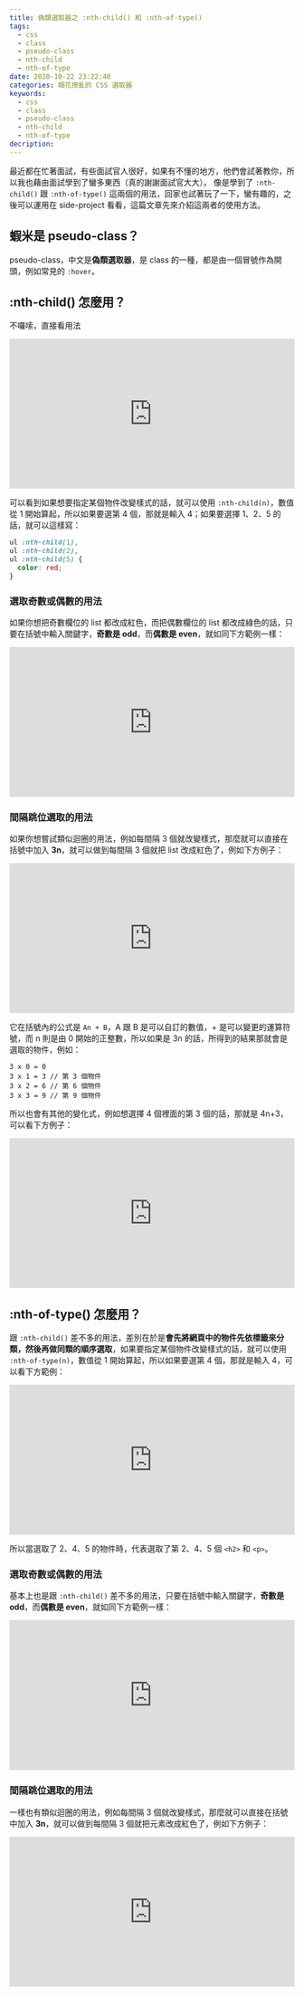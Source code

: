 ```yaml
---
title: 偽類選取器之 :nth-child() 和 :nth-of-type()
tags:
  - css
  - class
  - pseudo-class
  - nth-child
  - nth-of-type
date: 2020-10-22 23:22:40
categories: 眼花撩亂的 CSS 選取器 
keywords:
  - css
  - class
  - pseudo-class
  - nth-child
  - nth-of-type
decription:
---
```

最近都在忙著面試，有些面試官人很好，如果有不懂的地方，他們會試著教你，所以我也藉由面試學到了蠻多東西（真的謝謝面試官大大）。 像是學到了 `:nth-child()` 跟 `:nth-of-type()` 這兩個的用法，回家也試著玩了一下，蠻有趣的，之後可以運用在 side-project 看看，這篇文章先來介紹這兩者的使用方法。
<!--more-->

## 蝦米是 pseudo-class？

pseudo-class，中文是**偽類選取器**，是 class 的一種，都是由一個冒號作為開頭，例如常見的 `:hover`。

## :nth-child() 怎麼用？

不囉嗦，直接看用法

<iframe height="265" style="width: 100%;" scrolling="no" title="choose num 4" src="https://codepen.io/bucky0112/embed/zYBomwO?height=265&theme-id=dark&default-tab=css,result" frameborder="no" loading="lazy" allowtransparency="true" allowfullscreen="true">
  See the Pen <a href='https://codepen.io/bucky0112/pen/zYBomwO'>choose num 4</a> by Bucky Chu
  (<a href='https://codepen.io/bucky0112'>@bucky0112</a>) on <a href='https://codepen.io'>CodePen</a>.
</iframe>

可以看到如果想要指定某個物件改變樣式的話，就可以使用 `:nth-child(n)`，數值從 1 開始算起，所以如果要選第 4 個，那就是輸入 4；如果要選擇 1、2、5 的話，就可以這樣寫：

```css
ul :nth-child(1),
ul :nth-child(2),
ul :nth-child(5) {
  color: red;
}
```



### 選取奇數或偶數的用法

如果你想把奇數欄位的 list 都改成紅色，而把偶數欄位的 list 都改成綠色的話，只要在括號中輸入關鍵字，**奇數是 odd**，而**偶數是 even**，就如同下方範例一樣：

<iframe height="265" style="width: 100%;" scrolling="no" title="choose odd and even" src="https://codepen.io/bucky0112/embed/GRqNYQO?height=265&theme-id=dark&default-tab=html,result" frameborder="no" loading="lazy" allowtransparency="true" allowfullscreen="true">
  See the Pen <a href='https://codepen.io/bucky0112/pen/GRqNYQO'>choose odd and even</a> by Bucky Chu
  (<a href='https://codepen.io/bucky0112'>@bucky0112</a>) on <a href='https://codepen.io'>CodePen</a>.
</iframe>



### 間隔跳位選取的用法

如果你想嘗試類似迴圈的用法，例如每間隔 3 個就改變樣式，那麼就可以直接在括號中加入 **3n**，就可以做到每間隔 3 個就把 list 改成紅色了，例如下方例子：

<iframe height="265" style="width: 100%;" scrolling="no" title="choose custom number" src="https://codepen.io/bucky0112/embed/NWrbENV?height=265&theme-id=dark&default-tab=html,result" frameborder="no" loading="lazy" allowtransparency="true" allowfullscreen="true">
  See the Pen <a href='https://codepen.io/bucky0112/pen/NWrbENV'>choose custom number</a> by Bucky Chu
  (<a href='https://codepen.io/bucky0112'>@bucky0112</a>) on <a href='https://codepen.io'>CodePen</a>.
</iframe>

它在括號內的公式是 `An + B`，A 跟 B 是可以自訂的數值，+ 是可以變更的運算符號，而 n 則是由 0 開始的正整數，所以如果是 3n 的話，所得到的結果那就會是選取的物件，例如：

```
3 x 0 = 0
3 x 1 = 3 // 第 3 個物件
3 x 2 = 6 // 第 6 個物件
3 x 3 = 9 // 第 9 個物件
```

所以也會有其他的變化式，例如想選擇 4 個裡面的第 3 個的話，那就是 4n+3，可以看下方例子：

<iframe height="265" style="width: 100%;" scrolling="no" title="choose custom number" src="https://codepen.io/bucky0112/embed/bGeBQaX?height=265&theme-id=dark&default-tab=html,result" frameborder="no" loading="lazy" allowtransparency="true" allowfullscreen="true">
  See the Pen <a href='https://codepen.io/bucky0112/pen/bGeBQaX'>choose custom number</a> by Bucky Chu
  (<a href='https://codepen.io/bucky0112'>@bucky0112</a>) on <a href='https://codepen.io'>CodePen</a>.
</iframe>



## :nth-of-type() 怎麼用？

跟 `:nth-child()` 差不多的用法，差別在於是**會先將網頁中的物件先依標籤來分類，然後再做同類的順序選取**，如果要指定某個物件改變樣式的話，就可以使用 `:nth-of-type(n)`，數值從 1 開始算起，所以如果要選第 4 個，那就是輸入 4，可以看下方範例：

<iframe height="265" style="width: 100%;" scrolling="no" title="nth-of-type pick some" src="https://codepen.io/bucky0112/embed/PozWpNY?height=265&theme-id=dark&default-tab=html,result" frameborder="no" loading="lazy" allowtransparency="true" allowfullscreen="true">
  See the Pen <a href='https://codepen.io/bucky0112/pen/PozWpNY'>nth-of-type pick some</a> by Bucky Chu
  (<a href='https://codepen.io/bucky0112'>@bucky0112</a>) on <a href='https://codepen.io'>CodePen</a>.
</iframe>

所以當選取了 2、4、5 的物件時，代表選取了第 2、4、5 個 `<h2>` 和 `<p>`。

### 選取奇數或偶數的用法

基本上也是跟 `:nth-child()` 差不多的用法，只要在括號中輸入關鍵字，**奇數是 odd**，而**偶數是 even**，就如同下方範例一樣：

<iframe height="265" style="width: 100%;" scrolling="no" title="nth-of-type pick odd/even" src="https://codepen.io/bucky0112/embed/LYZxWrv?height=265&theme-id=dark&default-tab=css,result" frameborder="no" loading="lazy" allowtransparency="true" allowfullscreen="true">
  See the Pen <a href='https://codepen.io/bucky0112/pen/LYZxWrv'>nth-of-type pick odd/even</a> by Bucky Chu
  (<a href='https://codepen.io/bucky0112'>@bucky0112</a>) on <a href='https://codepen.io'>CodePen</a>.
</iframe>

### 間隔跳位選取的用法

一樣也有類似迴圈的用法，例如每間隔 3 個就改變樣式，那麼就可以直接在括號中加入 **3n**，就可以做到每間隔 3 個就把元素改成紅色了，例如下方例子：

<iframe height="265" style="width: 100%;" scrolling="no" title="nth-of-type pick custom number" src="https://codepen.io/bucky0112/embed/jOryBdG?height=265&theme-id=dark&default-tab=css,result" frameborder="no" loading="lazy" allowtransparency="true" allowfullscreen="true">
  See the Pen <a href='https://codepen.io/bucky0112/pen/jOryBdG'>nth-of-type pick custom number</a> by Bucky Chu
  (<a href='https://codepen.io/bucky0112'>@bucky0112</a>) on <a href='https://codepen.io'>CodePen</a>.
</iframe>
